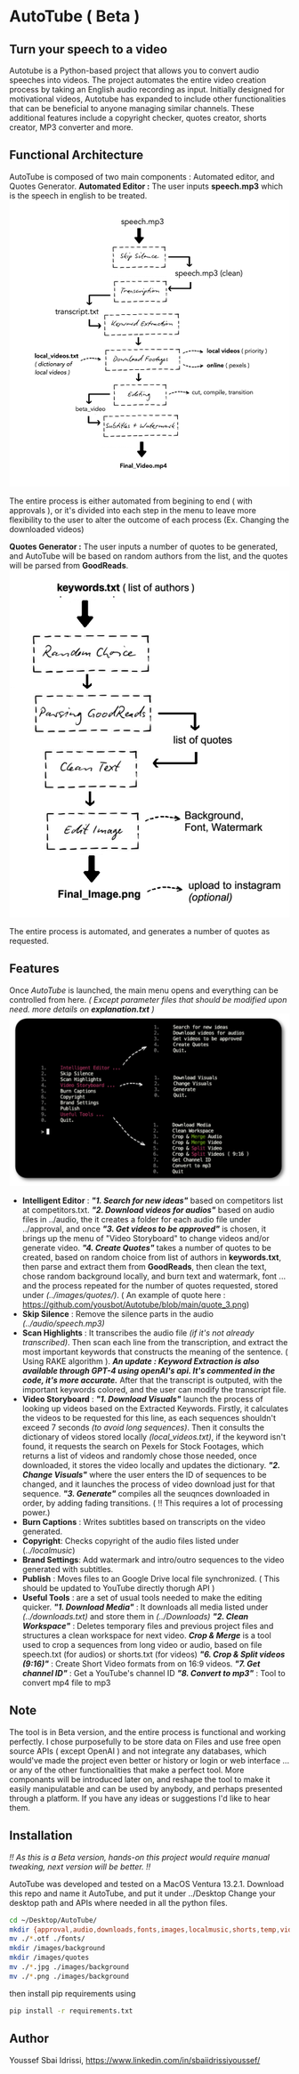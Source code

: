 # AutoTube ( Beta )
## Turn your speech to a video

Autotube is a Python-based project that allows you to convert audio speeches into videos. 
The project automates the entire video creation process by taking an English audio recording as input. 
Initially designed for motivational videos, Autotube has expanded to include other functionalities that can be beneficial to anyone managing similar channels. These additional features include a copyright checker, quotes creator, shorts creator, MP3 converter and more.

## Functional Architecture
AutoTube is composed of two main components : Automated editor, and Quotes Generator.
**Automated Editor :**
The user inputs **speech.mp3** which is the speech in english to be treated.
![automated_editor_architecture](https://raw.githubusercontent.com/yousbot/Autotube/main/Screenshot%202023-05-16%20at%2012.56.45%20(2)%20copy.png)  

The entire process is either automated from begining to end ( with approvals ), or it's divided into each step in the menu to leave more flexibility to the user to alter the outcome of each process (Ex. Changing the downloaded videos)

**Quotes Generator :**
The user inputs a number of quotes to be generated, and AutoTube will be based on random authors from the list, and the quotes will be parsed from **GoodReads**.
![quotes_generator_architecture](https://raw.githubusercontent.com/yousbot/Autotube/main/file.png) 

The entire process is automated, and generates a number of quotes as requested.

## Features

Once *AutoTube* is launched, the main menu opens and everything can be controlled from here.
*( Except parameter files that should be modified upon need. more details on **explanation.txt** )*
![quotes_generator_architecture](https://raw.githubusercontent.com/yousbot/Autotube/main/menu.png) 

- **Intelligent Editor** : 
***"1. Search for new ideas"*** based on competitors list at competitors.txt. 
***"2. Download videos for audios"*** based on audio files in ../audio, the it creates a folder for each audio file under ../approval, and once 
***"3. Get videos to be approved"*** is chosen, it brings up the menu of "Video Storyboard" to change videos and/or generate video. 
***"4. Create Quotes"*** takes a number of quotes to be created, based on random choice from list of authors in **keywords.txt**, then parse and extract them from **GoodReads**, then clean the text, chose random background locally, and burn text and watermark, font ... and the process repeated for the number of quotes requested, stored under *(../images/quotes/)*. ( An example of quote here : https://github.com/yousbot/Autotube/blob/main/quote_3.png)
- **Skip Silence** : Remove the silence parts in the audio *(../audio/speech.mp3)*
- **Scan Highlights** : It transcribes the audio file *(if it's not already transcribed)*. Then scan each line from the transcription, and extract the most important keywords that constructs the meaning of the sentence. ( Using RAKE algorithm ). ***An update : Keyword Extraction is also available through GPT-4 using openAI's api. It's commented in the code, it's more accurate.*** After that the transcript is outputed, with the important keywords colored, and the user can modify the transcript file. 
- **Video Storyboard** : 
***"1. Download Visuals"***  launch the process of looking up videos based on the Extracted Keywords. Firstly, it calculates the videos to be requested for this line, as each sequences shouldn't exceed 7 seconds *(to avoid long sequences)*. Then it consults the dictionary of videos stored locally *(local_videos.txt)*, if the keyword isn't found, it requests the search on Pexels for Stock Footages, which returns a list of videos and randomly chose those needed, once downloaded, it stores the video locally and updates the dictionary. 
***"2. Change Visuals"*** where the user enters the ID of sequences to be changed, and it launches the process of video download just for that sequence. 
***"3. Generate"*** compiles all the seuqnces downloaded in order, by adding fading transitions. ( !! This requires a lot of processing power.)
- **Burn Captions** : Writes subtitles based on transcripts on the video generated.
- **Copyright**: Checks copyright of the audio files listed under (*../localmusic*)
- **Brand Settings**: Add watermark and intro/outro sequences to the video generated with subtitles.
- **Publish** : Moves files to an Google Drive local file synchronized. ( This should be updated to YouTube directly thorugh API )
- **Useful Tools** : are a set of usual tools needed to make the editing quicker.
***"1. Download Media"*** : It downloads all media listed under *(../downloads.txt)* and store them in *(../Downloads)*
***"2. Clean Workspace"*** : Deletes temporary files and previous project files and structures a clean workspace for next video.
***Crop & Merge*** is a tool used to crop a sequences from long video or audio, based on file speech.txt (for audios) or shorts.txt (for videos)
***"6. Crop & Split videos (9:16)"*** : Create Short Video formats from on 16:9 videos.
***"7. Get channel ID"*** : Get a YouTube's channel ID
***"8. Convert to mp3"*** : Tool to convert mp4 file to mp3

## Note
The tool is in Beta version, and the entire process is functional and working perfectly.
I chose purposefully to be store data on Files and use free open source APIs ( except OpenAI ) and not integrate any databases, which would've made the project even better or history or login or web interface ... or any of the other functionalities that make a perfect tool. 
More componants will be introduced later on, and reshape the tool to make it easily manipulatable and can be used by anybody, and perhaps presented through a platform. If you have any ideas or suggestions I'd like to hear them.

## Installation
*!! As this is a Beta version, hands-on this project would require manual tweaking, next version will be better. !!*

AutoTube was developed and tested on a MacOS Ventura 13.2.1.
Download this repo and name it AutoTube, and put it under ../Desktop
Change your desktop path and APIs where needed in all the python files.
```sh
cd ~/Desktop/AutoTube/
mkdir {approval,audio,downloads,fonts,images,localmusic,shorts,temp,videos}
mv ./*.otf ./fonts/
mkdir /images/background
mkdir /images/quotes
mv ./*.jpg ./images/background
mv ./*.png ./images/background
```
then install pip requirements using
```sh
pip install -r requirements.txt
```
## Author
Youssef Sbai Idrissi, https://www.linkedin.com/in/sbaiidrissiyoussef/



